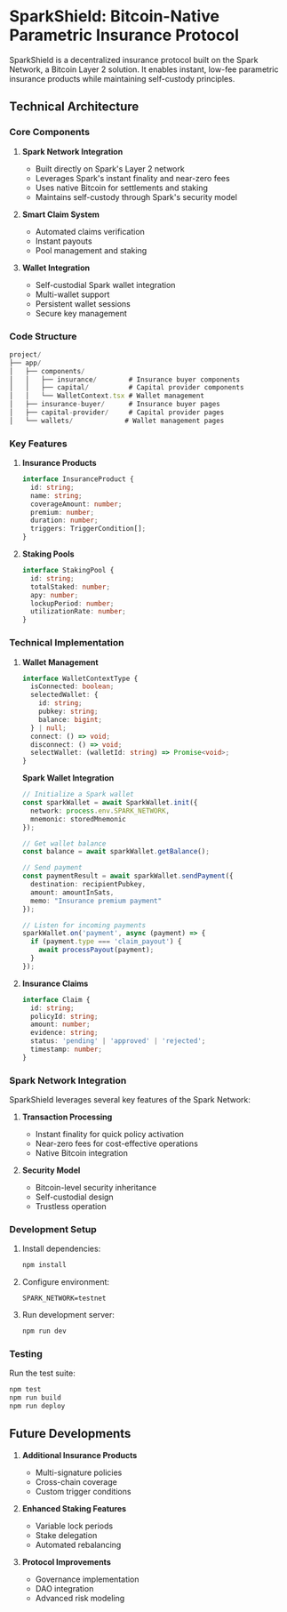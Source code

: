 # SparkShield: Bitcoin-Native Parametric Insurance Protocol

SparkShield is a decentralized insurance protocol built on the Spark Network, a Bitcoin Layer 2 solution. It enables instant, low-fee parametric insurance products while maintaining self-custody principles.

## Technical Architecture

### Core Components

1. **Spark Network Integration**
   - Built directly on Spark's Layer 2 network
   - Leverages Spark's instant finality and near-zero fees
   - Uses native Bitcoin for settlements and staking
   - Maintains self-custody through Spark's security model

2. **Smart Claim System**
   - Automated claims verification
   - Instant payouts
   - Pool management and staking

3. **Wallet Integration**
   - Self-custodial Spark wallet integration
   - Multi-wallet support
   - Persistent wallet sessions
   - Secure key management

### Code Structure

```typescript
project/
├── app/
│   ├── components/
│   │   ├── insurance/        # Insurance buyer components
│   │   ├── capital/          # Capital provider components
│   │   └── WalletContext.tsx # Wallet management
│   ├── insurance-buyer/      # Insurance buyer pages
│   ├── capital-provider/     # Capital provider pages
│   └── wallets/             # Wallet management pages
```

### Key Features

1. **Insurance Products**
   ```typescript
   interface InsuranceProduct {
     id: string;
     name: string;
     coverageAmount: number;
     premium: number;
     duration: number;
     triggers: TriggerCondition[];
   }
   ```

2. **Staking Pools**
   ```typescript
   interface StakingPool {
     id: string;
     totalStaked: number;
     apy: number;
     lockupPeriod: number;
     utilizationRate: number;
   }
   ```

### Technical Implementation

1. **Wallet Management**
   ```typescript
   interface WalletContextType {
     isConnected: boolean;
     selectedWallet: {
       id: string;
       pubkey: string;
       balance: bigint;
     } | null;
     connect: () => void;
     disconnect: () => void;
     selectWallet: (walletId: string) => Promise<void>;
   }
   ```

   **Spark Wallet Integration**
   ```typescript
   // Initialize a Spark wallet
   const sparkWallet = await SparkWallet.init({
     network: process.env.SPARK_NETWORK,
     mnemonic: storedMnemonic
   });

   // Get wallet balance
   const balance = await sparkWallet.getBalance();
   
   // Send payment
   const paymentResult = await sparkWallet.sendPayment({
     destination: recipientPubkey,
     amount: amountInSats,
     memo: "Insurance premium payment"
   });

   // Listen for incoming payments
   sparkWallet.on('payment', async (payment) => {
     if (payment.type === 'claim_payout') {
       await processPayout(payment);
     }
   });
   ```

2. **Insurance Claims**
   ```typescript
   interface Claim {
     id: string;
     policyId: string;
     amount: number;
     evidence: string;
     status: 'pending' | 'approved' | 'rejected';
     timestamp: number;
   }
   ```

### Spark Network Integration

SparkShield leverages several key features of the Spark Network:

1. **Transaction Processing**
   - Instant finality for quick policy activation
   - Near-zero fees for cost-effective operations
   - Native Bitcoin integration

2. **Security Model**
   - Bitcoin-level security inheritance
   - Self-custodial design
   - Trustless operation


### Development Setup

1. Install dependencies:
   ```bash
   npm install
   ```

2. Configure environment:
   ```env
   SPARK_NETWORK=testnet
   ```

3. Run development server:
   ```bash
   npm run dev
   ```

### Testing

Run the test suite:
```bash
npm test 
npm run build
npm run deploy
```

## Future Developments

1. **Additional Insurance Products**
   - Multi-signature policies
   - Cross-chain coverage
   - Custom trigger conditions

2. **Enhanced Staking Features**
   - Variable lock periods
   - Stake delegation
   - Automated rebalancing

3. **Protocol Improvements**
   - Governance implementation
   - DAO integration
   - Advanced risk modeling
